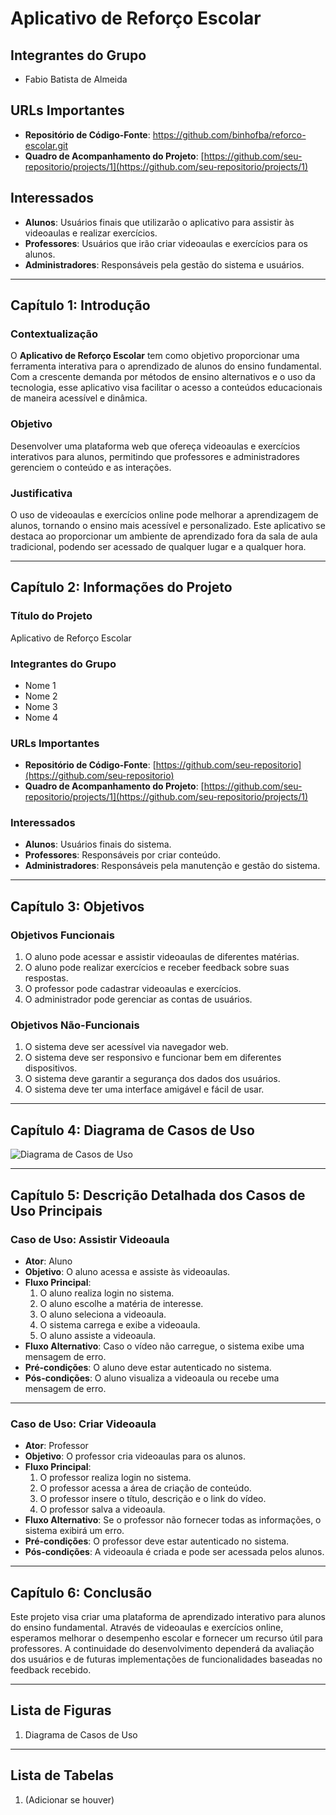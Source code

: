 
# **Aplicativo de Reforço Escolar**

## **Integrantes do Grupo**
- Fabio Batista de Almeida

## **URLs Importantes**
- **Repositório de Código-Fonte**: https://github.com/binhofba/reforco-escolar.git
- **Quadro de Acompanhamento do Projeto**: [https://github.com/seu-repositorio/projects/1](https://github.com/seu-repositorio/projects/1)

## **Interessados**
- **Alunos**: Usuários finais que utilizarão o aplicativo para assistir às videoaulas e realizar exercícios.
- **Professores**: Usuários que irão criar videoaulas e exercícios para os alunos.
- **Administradores**: Responsáveis pela gestão do sistema e usuários.

---

## **Capítulo 1: Introdução**

### **Contextualização**
O **Aplicativo de Reforço Escolar** tem como objetivo proporcionar uma ferramenta interativa para o aprendizado de alunos do ensino fundamental. Com a crescente demanda por métodos de ensino alternativos e o uso da tecnologia, esse aplicativo visa facilitar o acesso a conteúdos educacionais de maneira acessível e dinâmica.

### **Objetivo**
Desenvolver uma plataforma web que ofereça videoaulas e exercícios interativos para alunos, permitindo que professores e administradores gerenciem o conteúdo e as interações.

### **Justificativa**
O uso de videoaulas e exercícios online pode melhorar a aprendizagem de alunos, tornando o ensino mais acessível e personalizado. Este aplicativo se destaca ao proporcionar um ambiente de aprendizado fora da sala de aula tradicional, podendo ser acessado de qualquer lugar e a qualquer hora.

---

## **Capítulo 2: Informações do Projeto**

### **Título do Projeto**
Aplicativo de Reforço Escolar

### **Integrantes do Grupo**
- Nome 1
- Nome 2
- Nome 3
- Nome 4

### **URLs Importantes**
- **Repositório de Código-Fonte**: [https://github.com/seu-repositorio](https://github.com/seu-repositorio)
- **Quadro de Acompanhamento do Projeto**: [https://github.com/seu-repositorio/projects/1](https://github.com/seu-repositorio/projects/1)

### **Interessados**
- **Alunos**: Usuários finais do sistema.
- **Professores**: Responsáveis por criar conteúdo.
- **Administradores**: Responsáveis pela manutenção e gestão do sistema.

---

## **Capítulo 3: Objetivos**

### **Objetivos Funcionais**
1. O aluno pode acessar e assistir videoaulas de diferentes matérias.
2. O aluno pode realizar exercícios e receber feedback sobre suas respostas.
3. O professor pode cadastrar videoaulas e exercícios.
4. O administrador pode gerenciar as contas de usuários.

### **Objetivos Não-Funcionais**
1. O sistema deve ser acessível via navegador web.
2. O sistema deve ser responsivo e funcionar bem em diferentes dispositivos.
3. O sistema deve garantir a segurança dos dados dos usuários.
4. O sistema deve ter uma interface amigável e fácil de usar.

---

## **Capítulo 4: Diagrama de Casos de Uso**

![Diagrama de Casos de Uso](caminho/para/o/diagrama.png)

---

## **Capítulo 5: Descrição Detalhada dos Casos de Uso Principais**

### **Caso de Uso: Assistir Videoaula**

- **Ator**: Aluno
- **Objetivo**: O aluno acessa e assiste às videoaulas.
- **Fluxo Principal**:
  1. O aluno realiza login no sistema.
  2. O aluno escolhe a matéria de interesse.
  3. O aluno seleciona a videoaula.
  4. O sistema carrega e exibe a videoaula.
  5. O aluno assiste a videoaula.
- **Fluxo Alternativo**: Caso o vídeo não carregue, o sistema exibe uma mensagem de erro.
- **Pré-condições**: O aluno deve estar autenticado no sistema.
- **Pós-condições**: O aluno visualiza a videoaula ou recebe uma mensagem de erro.

---

### **Caso de Uso: Criar Videoaula**

- **Ator**: Professor
- **Objetivo**: O professor cria videoaulas para os alunos.
- **Fluxo Principal**:
  1. O professor realiza login no sistema.
  2. O professor acessa a área de criação de conteúdo.
  3. O professor insere o título, descrição e o link do vídeo.
  4. O professor salva a videoaula.
- **Fluxo Alternativo**: Se o professor não fornecer todas as informações, o sistema exibirá um erro.
- **Pré-condições**: O professor deve estar autenticado no sistema.
- **Pós-condições**: A videoaula é criada e pode ser acessada pelos alunos.

---

## **Capítulo 6: Conclusão**

Este projeto visa criar uma plataforma de aprendizado interativo para alunos do ensino fundamental. Através de videoaulas e exercícios online, esperamos melhorar o desempenho escolar e fornecer um recurso útil para professores. A continuidade do desenvolvimento dependerá da avaliação dos usuários e de futuras implementações de funcionalidades baseadas no feedback recebido.

---

## **Lista de Figuras**
1. Diagrama de Casos de Uso

---

## **Lista de Tabelas**
1. (Adicionar se houver)

